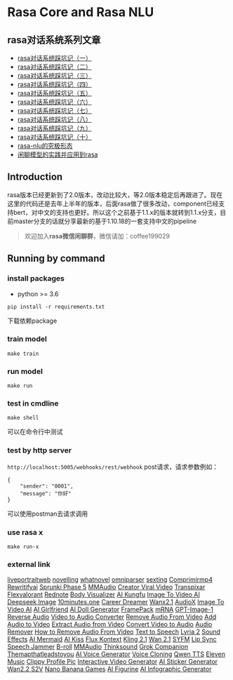 # Rasa Core and Rasa NLU
## rasa对话系统系列文章
- [rasa对话系统踩坑记（一）](https://www.jianshu.com/p/5d9aa2a444a3)
- [rasa对话系统踩坑记（二）](https://www.jianshu.com/p/4ecd09be4419)
- [rasa对话系统踩坑记（三）](https://www.jianshu.com/p/ae028903d748)
- [rasa对话系统踩坑记（四）](https://www.jianshu.com/p/9393d319e698)
- [rasa对话系统踩坑记（五）](https://www.jianshu.com/p/eec63e56db07)
- [rasa对话系统踩坑记（六）](https://www.jianshu.com/p/21808ac8d409)
- [rasa对话系统踩坑记（七）](https://www.jianshu.com/p/405c087c2f7f)
- [rasa对话系统踩坑记（八）](https://www.jianshu.com/p/6a93209c48a4)
- [rasa对话系统踩坑记（九）](https://www.jianshu.com/p/1a4abe93635e)
- [rasa对话系统踩坑记（十）](https://www.jianshu.com/p/debcf0041fcb)
- [rasa-nlu的究极形态](https://www.jianshu.com/p/553e37ffbac0)
- [闲聊模型的实践并应用到rasa](https://www.jianshu.com/p/bccf2321bd50)

## Introduction
rasa版本已经更新到了2.0版本，改动比较大，等2.0版本稳定后再跟进了。现在这里的代码还是去年上半年的版本，后面rasa做了很多改动，component已经支持bert，对中文的支持也更好。所以这个之前基于1.1.x的版本就转到1.1.x分支，目前master分支的话就分享最新的基于1.10.18的一套支持中文的pipeline
> 欢迎加入**rasa微信闲聊群**，微信请加：coffee199029

## Running by command
### install packages
 - python >= 3.6
```
pip install -r requirements.txt
```
下载依赖package

### train model
```
make train
```

### run model
```
make run
```

### test in cmdline
```
make shell
```
可以在命令行中测试

### test by http server
`http://localhost:5005/webhooks/rest/webhook` post请求，请求参数例如：
```
{
    "sender": "0001",
    "message": "你好"
}
```
可以使用postman去请求调用

### use rasa x
```
make run-x
```

### external link
[liveportraitweb](https://www.liveportraitweb.com/)
[novelling](https://www.novelling.com/)
[whatnovel](https://whatnovel.com/)
[omniparser](https://www.omniparser.net/)
[sexting](https://howtosexting.com/)
[Comprimirmp4](https://www.comprimirmp4.com/)
[Rewritifyai](https://www.rewritifyai.com/)
[Sprunki Phase 5](https://www.sprunkiphase5.net/)
[MMAudio](https://www.mmaudio.pro/)
[Creator Viral Video](https://www.creatorviralvideo.com/)
[Transpixar](https://www.transpixar.pro/)
[Flexvalorant](https://www.flexvalorant.com)
[Rednote](https://www.rednote.pro/)
[Body Visualizer](https://www.bodyvisualizer.org/)
[AI Kungfu](https://www.ai-kungfu.net/)
[Image To Video AI](https://imagetovideoai.space/)
[Deepseek Image](https://deepseekimage.net/)
[10minutes.one](https://10minutes.one/)
[Career Dreamer](https://www.careerdreamer.net/)
[Wanx2.1](https://www.wanx.run/)
[AudioX](https://audiox.app/)
[Image To Video AI](https://imagetovideoai.dev/)
[AI Girlfriend](https://ai-girlfriend.me/)
[AI Doll Generator](https://ai-doll-generator.com)
[FramePack](https://frame-pack.net/)
[mRNA](https://mrna.app/)
[GPT-Image-1](https://gpt-image-1.org/)
[Reverse Audio](https://audiox.app/reverse-audio)
[Video to Audio Converter](https://audiox.app/video-to-audio-converter)
[Remove Audio From Video](https://audiox.app/remove-audio-from-video)
[Add Audio to Video](https://audiox.app/add-audio-to-video)
[Extract Audio from Video](https://audiox.app/extract-audio-from-video)
[Convert Video to Audio](https://audiox.app/convert-video-to-audio)
[Audio Remover](https://audiox.app/audio-remover)
[How to Remove Audio From Video](https://audiox.app/how-to-remove-audio-from-video)
[Text to Speech](https://audiox.app/text-to-speech)
[Lyria 2](https://audiox.app/lyria2)
[Sound Effects](https://audiox.app/sound-effects)
[AI Mermaid](https://audiox.app/ai-mermaid)
[AI Kiss](https://audiox.app/ai-kiss)
[Flux Kontext](https://audiox.app/flux-kontext)
[Kling 2.1](https://audiox.app/kling-2-1)
[Wan 2.1](https://audiox.app/wan2-1)
[SYFM](https://audiox.app/sound-effects/syfm)
[Lip Sync](https://lip-sync.net/)
[Speech Jammer](https://speechjammer.net/)
[B-roll](https://b-roll.org/)
[MMAudio](https://audiox.app/video-to-audio/mmaudio)
[Thinksound](https://audiox.app/video-to-audio/thinksound)
[Grok Companion](https://grokcompanion.org/)
[Themapthatleadstoyou](https://themapthatleadstoyou.com/)
[AI Voice Generator](https://aivoicegen.net/)
[Voice Cloning](https://audiox.app/ai-voice-generator/voice-cloning)
[Qwen TTS](https://qwen-tts.com/)
[Eleven Music](https://eleven-music.net/)
[Clippy Profile Pic](https://clippyprofilepic.com/)
[Interactive Video Generator](https://ivgen.org/)
[AI Sticker Generator](https://aistickergenerator.org/)
[Wan2.2 S2V](https://wans2v.net/)
[Nano Banana Games](https://nanobanana.games)
[AI Figurine](https://nanobanana.games/ai-figurine)
[AI Infographic Generator](https://aiinfographicgenerator.app/)

